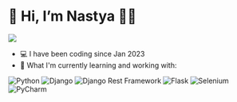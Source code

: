 # 👋 **Hi, I’m Nastya** 👩‍💻

<img src="https://github-profile-summary-cards.vercel.app/api/cards/profile-details?username=KetKode&theme=github" />

- 💻 I have been coding since Jan 2023
- 🌱 What I'm currently learning and working with:

<div style="display: inline-block;">

  <img alt="Python" src="https://img.shields.io/badge/Python-FFD43B?style=for-the-badge&logo=python&logoColor=blue" />
  <img alt="Django" src="https://img.shields.io/badge/Django-092E20?style=for-the-badge&logo=django&logoColor=green" />
  <img alt="Django Rest Framework" src="https://img.shields.io/badge/django%20rest-ff1709?style=for-the-badge&logo=django&logoColor=white" />
  <img alt="Flask" src="https://img.shields.io/badge/Flask-000000?style=for-the-badge&logo=flask&logoColor=white" />
  <img alt="Selenium" src="https://img.shields.io/badge/Selenium-43B02A?style=for-the-badge&logo=Selenium&logoColor=white" />
  <img alt="PyCharm" src="https://img.shields.io/badge/PyCharm-000000.svg?&style=for-the-badge&logo=PyCharm&logoColor=white" />

</div>


<br/>

</div>








